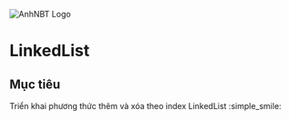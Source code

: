 ![AnhNBT Logo](https://anhnbt.com/images/logo-anhnbt.png)
# LinkedList
## Mục tiêu
Triển khai phương thức thêm và xóa theo index LinkedList :simple_smile:
